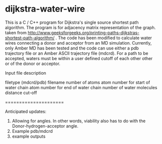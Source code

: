 # dijkstra-water-wire
This is a C / C++ program for Dijkstra's single source shortest
path algorithm. The program is for adjacency matrix
representation of the graph.
taken from http://www.geeksforgeeks.org/printing-paths-dijkstras-shortest-path-algorithm/ .
The code has been modified to calculate water wires connecting a donor and acceptor from an MD simulation.
Currently, only Amber MD has been tested and the code can use either a pdb trajectory file 
or an Amber ASCII trajectory file (mdcrd). For a path to be accepted, waters must be within 
a user defined cutoff of each other
other or of the donor or acceptor.

Input file description

filetype (mdcrd/pdb)
filename
number of atoms
atom number for start of water chain
atom number for end of water chain
number of water molecules
distance cut-off

=====================

Anticipated updates:
1) Allowing for angles. In other words, viability also has to do with the Donor-hydrogen-acceptor angle.
2) Example pdb/mdcrd
3) example outputs 
